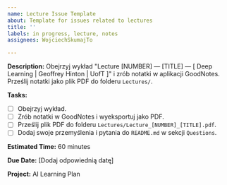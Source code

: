 ```yaml
---
name: Lecture Issue Template
about: Template for issues related to lectures
title: ''
labels: in progress, lecture, notes
assignees: WojciechSkumajTo

---
```


**Description:**
Obejrzyj wykład "Lecture [NUMBER] — [TITLE] — [ Deep Learning | Geoffrey Hinton | UofT ]" i zrób notatki w aplikacji GoodNotes. Prześlij notatki jako plik PDF do folderu `Lectures/`.

**Tasks:**
- [ ] Obejrzyj wykład.
- [ ] Zrób notatki w GoodNotes i wyeksportuj jako PDF.
- [ ] Prześlij plik PDF do folderu `Lectures/Lecture_[NUMBER]_[TITLE].pdf`.
- [ ] Dodaj swoje przemyślenia i pytania do `README.md` w sekcji `Questions`.

**Estimated Time:** 60 minutes

**Due Date:** [Dodaj odpowiednią datę]

**Project:** AI Learning Plan

